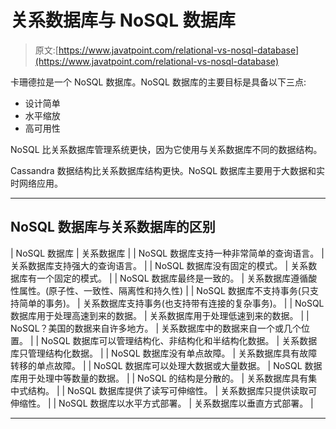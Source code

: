 # 关系数据库与 NoSQL 数据库

> 原文:[https://www.javatpoint.com/relational-vs-nosql-database](https://www.javatpoint.com/relational-vs-nosql-database)

卡珊德拉是一个 NoSQL 数据库。NoSQL 数据库的主要目标是具备以下三点:

*   设计简单
*   水平缩放
*   高可用性

NoSQL 比关系数据库管理系统更快，因为它使用与关系数据库不同的数据结构。

Cassandra 数据结构比关系数据库结构更快。NoSQL 数据库主要用于大数据和实时网络应用。

* * *

## NoSQL 数据库与关系数据库的区别

| NoSQL 数据库 | 关系数据库 |
| NoSQL 数据库支持一种非常简单的查询语言。 | 关系数据库支持强大的查询语言。 |
| NoSQL 数据库没有固定的模式。 | 关系数据库有一个固定的模式。 |
| NoSQL 数据库最终是一致的。 | 关系数据库遵循酸性属性。(原子性、一致性、隔离性和持久性) |
| NoSQL 数据库不支持事务(只支持简单的事务)。 | 关系数据库支持事务(也支持带有连接的复杂事务)。 |
| NoSQL 数据库用于处理高速到来的数据。 | 关系数据库用于处理低速到来的数据。 |
| NoSQL？美国的数据来自许多地方。 | 关系数据库中的数据来自一个或几个位置。 |
| NoSQL 数据库可以管理结构化、非结构化和半结构化数据。 | 关系数据库只管理结构化数据。 |
| NoSQL 数据库没有单点故障。 | 关系数据库具有故障转移的单点故障。 |
| NoSQL 数据库可以处理大数据或大量数据。 | NoSQL 数据库用于处理中等数量的数据。 |
| NoSQL 的结构是分散的。 | 关系数据库具有集中式结构。 |
| NoSQL 数据库提供了读写可伸缩性。 | 关系数据库只提供读取可伸缩性。 |
| NoSQL 数据库以水平方式部署。 | 关系数据库以垂直方式部署。 |

* * *